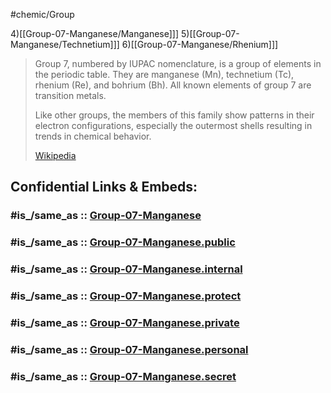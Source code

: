 ﻿---
type: ElementGroup
---

#chemic/Group 

4)[[Group-07-Manganese/Manganese]]]
5)[[Group-07-Manganese/Technetium]]]
6)[[Group-07-Manganese/Rhenium]]]


> Group 7, numbered by IUPAC nomenclature, is a group of elements in the periodic table. They are manganese (Mn), technetium (Tc), rhenium (Re), and bohrium (Bh). All known elements of group 7 are transition metals.
>
> Like other groups, the members of this family show patterns in their electron configurations, especially the outermost shells resulting in trends in chemical behavior.
>
> [Wikipedia](https://en.wikipedia.org/wiki/Group%207%20element)


## Confidential Links & Embeds: 

### #is_/same_as :: [Group-07-Manganese](/_Standards/chemic/chemic~Elements/Group-07-Manganese.md) 

### #is_/same_as :: [Group-07-Manganese.public](/_public/chemic/chemic~Elements/Group-07-Manganese.public.md) 

### #is_/same_as :: [Group-07-Manganese.internal](/_internal/chemic/chemic~Elements/Group-07-Manganese.internal.md) 

### #is_/same_as :: [Group-07-Manganese.protect](/_protect/chemic/chemic~Elements/Group-07-Manganese.protect.md) 

### #is_/same_as :: [Group-07-Manganese.private](/_private/chemic/chemic~Elements/Group-07-Manganese.private.md) 

### #is_/same_as :: [Group-07-Manganese.personal](/_personal/chemic/chemic~Elements/Group-07-Manganese.personal.md) 

### #is_/same_as :: [Group-07-Manganese.secret](/_secret/chemic/chemic~Elements/Group-07-Manganese.secret.md)


